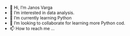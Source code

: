 - 👋 Hi, I’m Janos Varga
- 👀 I’m interested in data analysis.
- 🌱 I’m currently learning Python
- 💞️ I’m looking to collaborate for learning more Python cod.
- 📫 How to reach me ...

<!---
janosdev/janosdev is a ✨ special ✨ repository because its `README.md` (this file) appears on your GitHub profile.
You can click the Preview link to take a look at your changes.
--->
